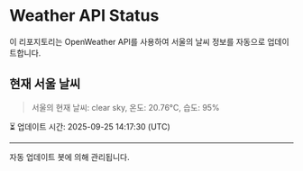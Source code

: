 
# Weather API Status

이 리포지토리는 OpenWeather API를 사용하여 서울의 날씨 정보를 자동으로 업데이트합니다.

## 현재 서울 날씨
> 서울의 현재 날씨: clear sky, 온도: 20.76°C, 습도: 95%

⏳ 업데이트 시간: 2025-09-25 14:17:30 (UTC)

---
자동 업데이트 봇에 의해 관리됩니다.
